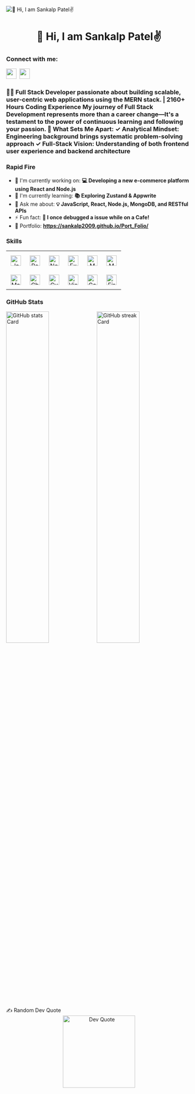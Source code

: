 ![👋 Hi, I am Sankalp Patel✌️](https://as2.ftcdn.net/v2/jpg/05/67/40/31/1000_F_567403147_WjV5fqGRjjPUkBOnXaaREKgVjZMC12M7.jpg)

<div id="toc">
  <ul align="center" style="list-style: none">
    <summary>
      <h1>
        👋 Hi, I am Sankalp Patel✌️
      </h1>
    </summary>
  </ul>
</div>

**<h3 align="left">Connect with me:</h3>** 
<p align="left"><a href="https://github.com/Sankalp2009" target="_blank"><img src="https://img.shields.io/badge/GitHub-100000?style=for-the-badge&logo=github&logoColor=white" height="28" style="margin-right: 4px"></a> <a href="https://www.linkedin.com/in/sankalp-patel-fs-dev/" target="_blank"><img src="https://img.shields.io/badge/LinkedIn-0077B5?style=for-the-badge&logo=linkedin&logoColor=white" height="28" style="margin-right: 4px"></a></p>

 **<h3 align="left">👨‍💻 Full Stack Developer passionate about building scalable, user-centric web applications using the MERN stack. | 2160+ Hours Coding Experience My journey of Full Stack Development represents more than a career change—It's a testament to the power of continuous learning and following your passion. 🎯 What Sets Me Apart:
✓ Analytical Mindset: Engineering background brings systematic problem-solving approach
✓ Full-Stack Vision: Understanding of both frontend user experience and backend architecture</h3>**
**<h3 align="left">Rapid Fire</h3>**
- 💼 I'm currently working on: **💻 Developing a new e-commerce platform using React and Node.js**
- 🌱 I'm currently learning: **📚 Exploring Zustand & Appwrite**
- 💬 Ask me about: **💡 JavaScript, React, Node.js, MongoDB, and RESTful APIs**
- ⚡ Fun fact: **🎢 I once debugged a issue while on a Cafe!**
- 📂 Portfolio: **<a href="https://sankalp2009.github.io/Port_Folio/" target="_blank">https://sankalp2009.github.io/Port_Folio/</a>**
<h3 align="left">Skills</h3>
<table style="width: 100%; border: 0px solid white;"><tr><td style="text-align: center; border: 0px; padding: 12px;"><img src="https://img.shields.io/badge/JavaScript-F7DF1C?logo=javascript&logoColor=white" height="28" alt="JavaScript"/></td><td style="text-align: center; border: 0px; padding: 12px;"><img src="https://img.shields.io/badge/React-20232A?logo=react&logoColor=61DAFB" height="28" alt="React"/></td><td style="text-align: center; border: 0px; padding: 12px;"><img src="https://img.shields.io/badge/Node.js-8CC84B?logo=node.js&logoColor=white" height="28" alt="Node.js"/></td><td style="text-align: center; border: 0px; padding: 12px;"><img src="https://img.shields.io/badge/Express-000000?logo=express&logoColor=white" height="28" alt="Express"/></td><td style="text-align: center; border: 0px; padding: 12px;"><img src="https://img.shields.io/badge/MongoDB-4EA94B?logo=mongodb&logoColor=white" height="28" alt="MongoDB"/></td><td style="text-align: center; border: 0px; padding: 12px;"><img src="https://img.shields.io/badge/Mongoose-880000?logo=mongoose&logoColor=white" height="28" alt="Mongoose"/></td></tr><tr><td style="text-align: center; border: 0px; padding: 12px;"><img src="https://img.shields.io/badge/Material_UI-007FFF?logo=material-ui&logoColor=white" height="28" alt="Material-UI"/></td><td style="text-align: center; border: 0px; padding: 12px;"><img src="https://img.shields.io/badge/Chart.js-FF6384?logo=chart.js&logoColor=white" height="28" alt="Chart.js"/></td><td style="text-align: center; border: 0px; padding: 12px;"><img src="https://img.shields.io/badge/Cypress-17202C?logo=cypress&logoColor=white" height="28" alt="Cypress"/></td><td style="text-align: center; border: 0px; padding: 12px;"><img src="https://img.shields.io/badge/Visual_Studio_Code-007ACC?logo=visual-studio-code&logoColor=white" height="28" alt="Visual Studio Code"/></td><td style="text-align: center; border: 0px; padding: 12px;"><img src="https://img.shields.io/badge/Gatsby-663399?logo=gatsby&logoColor=white" height="28" alt="Gatsby"/></td><td style="text-align: center; border: 0px; padding: 12px;"><img src="https://img.shields.io/badge/Firebase-FFCA28?logo=firebase&logoColor=white" height="28" alt="Firebase"/></td></tr></table>
<h3 align="left">GitHub Stats</h3>
<p align="left">
  <img width="48%" src="https://github-readme-stats.vercel.app/api?username=Sankalp2009&theme=react&hide_title=false&hide_rank=false&show_icons=false&include_all_commits=false&count_private=true&line_height=23" alt="GitHub stats Card" />
  <img width="48%" src="https://streak-stats.demolab.com/?user=Sankalp2009&theme=react&hide_border=false&date_format=M+j%5B%2C+Y%5D&mode=daily&hide_total_contributions=false&hide_current_streak=false&hide_longest_streak=false&card_height=200" alt="GitHub streak Card" />
</p>
✍️ Random Dev Quote 
<div align="center">
  <img src="https://quotes-github-readme.vercel.app/api?type=horizontal&theme=radical" height="196" alt="Dev Quote"/> 
</div>
